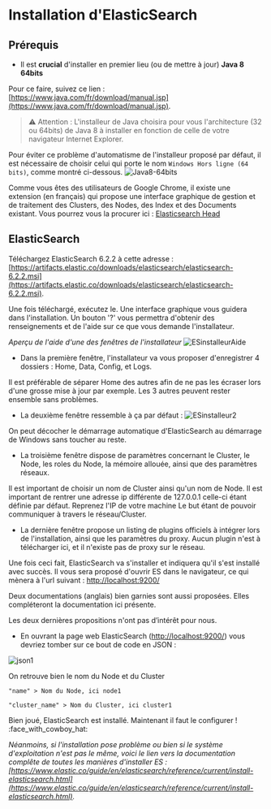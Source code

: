 # Installation d'ElasticSearch

## Prérequis

- Il est **crucial** d'installer en premier lieu (ou de mettre à jour) **Java 8 64bits**

Pour ce faire, suivez ce lien : [https://www.java.com/fr/download/manual.jsp](https://www.java.com/fr/download/manual.jsp).
>  :warning: Attention : L'installeur de Java choisira pour vous l'architecture (32 ou 64bits) de Java 8 à installer en fonction de celle de votre navigateur Internet Explorer.

Pour éviter ce problème d'automatisme de l'installeur proposé par défaut, il est nécessaire de choisir celui qui porte le nom `Windows Hors ligne (64 bits)`, comme montré ci-dessous.
![Java8-64bits](/uploads/7c82d20f9d3924f468c68215b4a4c448/Java8-64bits.PNG)

Comme vous êtes des utilisateurs de Google Chrome, il existe une extension (en français) qui propose une interface graphique de gestion et de traitement des Clusters, des Nodes, des Index et des Documents existant. Vous pourrez vous la procurer ici : [Elasticsearch Head](https://chrome.google.com/webstore/detail/elasticsearch-head/ffmkiejjmecolpfloofpjologoblkegm)

## ElasticSearch

Téléchargez ElasticSearch 6.2.2 à cette adresse : [https://artifacts.elastic.co/downloads/elasticsearch/elasticsearch-6.2.2.msi](https://artifacts.elastic.co/downloads/elasticsearch/elasticsearch-6.2.2.msi).

Une fois téléchargé, exécutez le. 
Une interface graphique vous guidera dans l'installation. 
Un bouton '?' vous permettra d'obtenir des renseignements et de l'aide sur ce que vous demande l'installateur. 

*Aperçu de l'aide d'une des fenêtres de l'installateur*
![ESinstalleurAide](/uploads/fbeb32c78a724880576942222733ad13/ESinstalleurAide.PNG)

*  Dans la première fenêtre, l'installateur va vous proposer d'enregistrer 4 dossiers : Home, Data, Config, et Logs.

Il est préférable de séparer Home des autres afin de ne pas les écraser lors d'une grosse mise à jour par exemple. Les 3 autres peuvent rester ensemble sans problèmes.

*  La deuxième fenêtre ressemble à ça par défaut :
![ESinstalleur2](/uploads/3d1d95a548958beb0bc356b9e1831fff/ESinstalleur2.PNG)

On peut décocher le démarrage automatique d'ElasticSearch au démarrage de Windows sans toucher au reste. 

*  La troisième fenêtre dispose de paramètres concernant le Cluster, le Node, les roles du Node, la mémoire allouée, ainsi que des paramètres réseaux. 

Il est important de choisir un nom de Cluster ainsi qu'un nom de Node.
Il est important de rentrer une adresse ip différente de 127.0.0.1 celle-ci étant définie par défaut. Reprenez l'IP de votre machine  Le but étant de pouvoir communiquer à travers le réseau/Cluster.

*  La dernière fenêtre propose un listing de plugins officiels à intégrer lors de l'installation, ainsi que les paramètres du proxy. Aucun plugin n'est à télécharger ici, et il n'existe pas de proxy sur le réseau. 

Une fois ceci fait, ElasticSearch va s'installer et indiquera qu'il s'est installé avec succès. 
Il vous sera proposé d'ouvrir ES dans le navigateur, ce qui mènera à l'url suivant : [http://localhost:9200/](http://localhost:9200/)

Deux documentations (anglais) bien garnies sont aussi proposées. Elles compléteront la documentation ici présente.

Les deux dernières propositions n'ont pas d’intérêt pour nous. 

*  En ouvrant la page web ElasticSearch ([http://localhost:9200/](http://localhost:9200/)) vous devriez tomber sur ce bout de code en JSON :

![json1](/uploads/bf5d6e30d6c4acdb05fb8aa3370b94cf/json1.PNG)

On retrouve bien le nom du Node et du Cluster

`"name" > Nom du Node, ici node1`

`"cluster_name" > Nom du Cluster, ici cluster1`

Bien joué, ElasticSearch est installé. Maintenant il faut le configurer ! :face_with_cowboy_hat:

*Néanmoins, si l'installation pose problème ou bien si le système d'exploitation n'est pas le même, voici le lien vers la documentation complête de toutes les manières d'installer ES : [https://www.elastic.co/guide/en/elasticsearch/reference/current/install-elasticsearch.html](https://www.elastic.co/guide/en/elasticsearch/reference/current/install-elasticsearch.html).*


